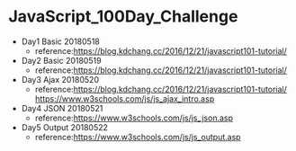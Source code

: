# JavaScript_100Day_Challenge

* Day1 Basic 20180518
  * reference:https://blog.kdchang.cc/2016/12/21/javascript101-tutorial/
* Day2 Basic 20180519
  * reference:https://blog.kdchang.cc/2016/12/21/javascript101-tutorial/
* Day3 Ajax  20180520
  * reference:https://blog.kdchang.cc/2016/12/21/javascript101-tutorial/
              https://www.w3schools.com/js/js_ajax_intro.asp
* Day4 JSON  20180521
  * reference:https://www.w3schools.com/js/js_json.asp
* Day5 Output 20180522
  * reference:https://www.w3schools.com/js/js_output.asp
